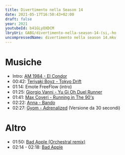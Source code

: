 ```yaml
---
title: Divertimento nella Season 14
date: 2021-05-17T16:50:43+02:00
draft: false
year: 2021
youtubeId: b41GLyOXDCM
lbryUri: GABG/divertimento-nella-season-14-(si,-ho
uncompressedName: divertimento nella season 14.mkv
---
```


# Musiche
+ Intro: [AM 1984 - El Condor](https://www.youtube.com/watch?v=jhTfC1E6-pw&local=true)
+ 00:42: [Teriyaki Boyz - Tokyo Drift](https://www.youtube.com/watch?v=8r2pcVOFh94&local=true)
+ 01:14: Emote FreeFlow (intro)
+ 01:25: [Giorgio Vanni - Yu Gi Oh Duel Runner](https://www.youtube.com/watch?v=tY8YMqn533s&local=true)
+ 01:41: [Max Coveri - Running in The 90's](https://www.youtube.com/watch?v=9LzXHRHLZcw&local=true)
+ 02:22: [Anna - Bando](https://www.youtube.com/watch?v=EZ7XGDnkwS0&local=true)
+ 02:27: [Gyom - Adrenalized](https://www.premiumbeat.com/royalty-free-tracks/adrenalized) (Versione da 30 secondi)

# Altro
+ 01:50: [Bad Apple (Orchestral remix)](https://www.youtube.com/watch?v=VBtTL_IsZ5k&local=true)
+ 02:14 - 02:18: [Bad Apple](https://www.youtube.com/watch?v=FtutLA63Cp8&local=true)
